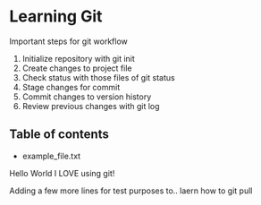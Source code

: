 # Learning Git

Important steps for git workflow
1. Initialize repository with git init
2. Create changes to project file
3. Check status with those files of git status
4. Stage changes for commit
5. Commit changes to version history
6. Review previous changes with git log

## Table of contents

- example_file.txt

Hello World I LOVE using git!

Adding a few more lines for test purposes to..
laern how to git pull
